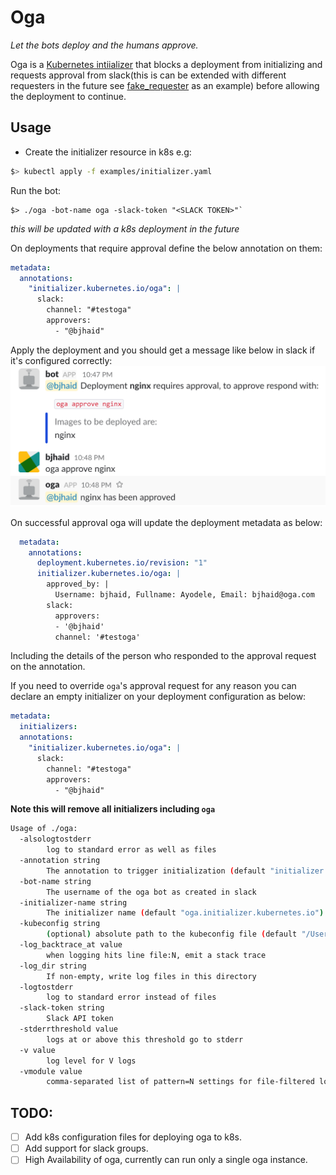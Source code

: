 # Oga

_Let the bots deploy and the humans approve._

Oga is a [Kubernetes
intiializer](https://kubernetes.io/docs/admin/extensible-admission-controllers/#configure-initializers-on-the-fly)
that blocks a deployment from initializing and requests approval from
slack(this is can be extended with different requesters in the future see
[fake_requester](initializer/fake_requester.go) as an example) before allowing
the deployment to continue.

## Usage

- Create the initializer resource in k8s e.g:
```bash
$> kubectl apply -f examples/initializer.yaml
```

Run the bot:

```
$> ./oga -bot-name oga -slack-token "<SLACK TOKEN>"`
```

_this will be updated with a k8s deployment in the future_

On deployments that require approval define the below annotation on them:

```yaml
metadata:
  annotations:
    "initializer.kubernetes.io/oga": |
      slack:
        channel: "#testoga"
        approvers:
          - "@bjhaid"
```

Apply the deployment and you should get a message like below in slack if it's
configured correctly:
![approval image](examples/approval_screenshot.png)

On successful approval oga will update the deployment metadata as below:

```yaml
  metadata:
    annotations:
      deployment.kubernetes.io/revision: "1"
      initializer.kubernetes.io/oga: |
        approved_by: |
          Username: bjhaid, Fullname: Ayodele, Email: bjhaid@oga.com
        slack:
          approvers:
          - '@bjhaid'
          channel: '#testoga'
```

Including the details of the person who responded to the approval request on the annotation.

If you need to override `oga`'s approval request for any reason you can declare
an empty initializer on your deployment configuration as below:

```yaml
metadata:
  initializers:
  annotations:
    "initializer.kubernetes.io/oga": |
      slack:
        channel: "#testoga"
        approvers:
          - "@bjhaid"
```

**Note this will remove all initializers including `oga`**

```bash
Usage of ./oga:
  -alsologtostderr
        log to standard error as well as files
  -annotation string
        The annotation to trigger initialization (default "initializer.kubernetes.io/oga")
  -bot-name string
        The username of the oga bot as created in slack
  -initializer-name string
        The initializer name (default "oga.initializer.kubernetes.io")
  -kubeconfig string
        (optional) absolute path to the kubeconfig file (default "/Users/bjhaid/.kube/config")
  -log_backtrace_at value
        when logging hits line file:N, emit a stack trace
  -log_dir string
        If non-empty, write log files in this directory
  -logtostderr
        log to standard error instead of files
  -slack-token string
        Slack API token
  -stderrthreshold value
        logs at or above this threshold go to stderr
  -v value
        log level for V logs
  -vmodule value
        comma-separated list of pattern=N settings for file-filtered logging
```

## TODO:
- [ ] Add k8s configuration files for deploying oga to k8s.
- [ ] Add support for slack groups.
- [ ] High Availability of oga, currently can run only a single oga instance.
